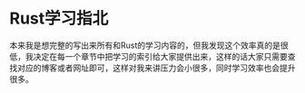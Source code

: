 # Rust学习指北

本来我是想完整的写出来所有和Rust的学习内容的，但我发现这个效率真的是很低，我决定在每一个章节中把学习的索引给大家提供出来，这样的话大家只需要查找对应的博客或者网址即可，这样对我来讲压力会小很多，同时学习效率也会提升很多。

